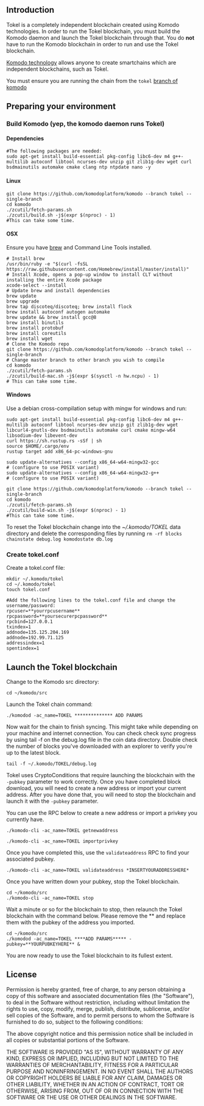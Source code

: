 ## Introduction

Tokel is a completely independent blockchain created using Komodo technologies. In order to run the Tokel blockchain, you must build the Komodo daemon and launch the Tokel blockchain through that. You do **not** have to run the Komodo blockchain in order to run and use the Tokel blockchain.

[Komodo technology](https://developers.komodoplatform.com/basic-docs/start-here/about-komodo-platform/product-introductions.html#smart-chains-antara) allows anyone to create smartchains which are independent blockchains, such as Tokel.

You must ensure you are running the chain from the `tokel` [branch of komodo](https://github.com/KomodoPlatform/komodo/tree/tokel)

## Preparing your environment

### Build Komodo (yep, the komodo daemon runs Tokel)

#### Dependencies


```shell
#The following packages are needed:
sudo apt-get install build-essential pkg-config libc6-dev m4 g++-multilib autoconf libtool ncurses-dev unzip git zlib1g-dev wget curl bsdmainutils automake cmake clang ntp ntpdate nano -y
```

#### Linux
```shell
git clone https://github.com/komodoplatform/komodo --branch tokel --single-branch
cd komodo
./zcutil/fetch-params.sh
./zcutil/build.sh -j$(expr $(nproc) - 1)
#This can take some time.
```

#### OSX
Ensure you have [brew](https://brew.sh) and Command Line Tools installed.
```shell
# Install brew
/usr/bin/ruby -e "$(curl -fsSL https://raw.githubusercontent.com/Homebrew/install/master/install)"
# Install Xcode, opens a pop-up window to install CLT without installing the entire Xcode package
xcode-select --install 
# Update brew and install dependencies
brew update
brew upgrade
brew tap discoteq/discoteq; brew install flock
brew install autoconf autogen automake
brew update && brew install gcc@8
brew install binutils
brew install protobuf
brew install coreutils
brew install wget
# Clone the Komodo repo
git clone https://github.com/komodoplatform/komodo --branch tokel --single-branch
# Change master branch to other branch you wish to compile
cd komodo
./zcutil/fetch-params.sh
./zcutil/build-mac.sh -j$(expr $(sysctl -n hw.ncpu) - 1)
# This can take some time.
```

#### Windows
Use a debian cross-compilation setup with mingw for windows and run:
```shell
sudo apt-get install build-essential pkg-config libc6-dev m4 g++-multilib autoconf libtool ncurses-dev unzip git zlib1g-dev wget libcurl4-gnutls-dev bsdmainutils automake curl cmake mingw-w64 libsodium-dev libevent-dev
curl https://sh.rustup.rs -sSf | sh
source $HOME/.cargo/env
rustup target add x86_64-pc-windows-gnu

sudo update-alternatives --config x86_64-w64-mingw32-gcc
# (configure to use POSIX variant)
sudo update-alternatives --config x86_64-w64-mingw32-g++
# (configure to use POSIX variant)

git clone https://github.com/komodoplatform/komodo --branch tokel --single-branch
cd komodo
./zcutil/fetch-params.sh
./zcutil/build-win.sh -j$(expr $(nproc) - 1)
#This can take some time.
```

To reset the Tokel blockchain change into the *~/.komodo/TOKEL* data directory and delete the corresponding files by running `rm -rf blocks chainstate debug.log komodostate db.log`

### Create tokel.conf

Create a tokel.conf file:

```
mkdir ~/.komodo/tokel
cd ~/.komodo/tokel
touch tokel.conf

#Add the following lines to the tokel.conf file and change the username/password:
rpcuser=**yourrpcusername**
rpcpassword=**yoursecurerpcpassword**
rpcbind=127.0.0.1
txindex=1
addnode=135.125.204.169
addnode=192.99.71.125
addressindex=1
spentindex=1
```

## Launch the Tokel blockchain

Change to the Komodo src directory:

```
cd ~/komodo/src
```

Launch the Tokel chain command:

```
./komodod -ac_name=TOKEL ************** ADD PARAMS
```

Now wait for the chain to finish syncing. This might take while depending on your machine and internet connection. You can check check sync progress by using tail -f on the debug.log file in the coin data directory. Double check the number of blocks you've downloaded with an explorer to verify you're up to the latest block.

```
tail -f ~/.komodo/TOKEL/debug.log
```

Tokel uses CryptoConditions that require launching the blockchain with the `-pubkey` parameter to work correctly. Once you have completed block download, you will need to create a new address or import your current address. After you have done that, you will need to stop the blockchain and launch it with the `-pubkey` parameter.

You can use the RPC below to create a new address or import a privkey you currently have.

```
./komodo-cli -ac_name=TOKEL getnewaddress
```
```
./komodo-cli -ac_name=TOKEL importprivkey
```

Once you have completed this, use the `validateaddress` RPC to find your associated pubkey.

```
./komodo-cli -ac_name=TOKEL validateaddress *INSERTYOURADDRESSHERE*
```

Once you have written down your pubkey, stop the Tokel blockchain.

```
cd ~/komodo/src
./komodo-cli -ac_name=TOKEL stop
```

Wait a minute or so for the blockchain to stop, then relaunch the Tokel blockchain with the command below. Please remove the ** and replace them with the pubkey of the address you imported.

```
cd ~/komodo/src
./komodod -ac_name=TOKEL ****ADD PARAMS***** -pubkey=**YOURPUBKEYHERE** &
```

You are now ready to use the Tokel blockchain to its fullest extent.

License
-------
Permission is hereby granted, free of charge, to any person obtaining a copy of this software and associated documentation files (the "Software"), to deal in the Software without restriction, including without limitation the rights to use, copy, modify, merge, publish, distribute, sublicense, and/or sell copies of the Software, and to permit persons to whom the Software is furnished to do so, subject to the following conditions:

The above copyright notice and this permission notice shall be included in all copies or substantial portions of the Software.

THE SOFTWARE IS PROVIDED "AS IS", WITHOUT WARRANTY OF ANY KIND, EXPRESS OR IMPLIED, INCLUDING BUT NOT LIMITED TO THE WARRANTIES OF MERCHANTABILITY, FITNESS FOR A PARTICULAR PURPOSE AND NONINFRINGEMENT. IN NO EVENT SHALL THE AUTHORS OR COPYRIGHT HOLDERS BE LIABLE FOR ANY CLAIM, DAMAGES OR OTHER LIABILITY, WHETHER IN AN ACTION OF CONTRACT, TORT OR OTHERWISE, ARISING FROM, OUT OF OR IN CONNECTION WITH THE SOFTWARE OR THE USE OR OTHER DEALINGS IN THE SOFTWARE.
